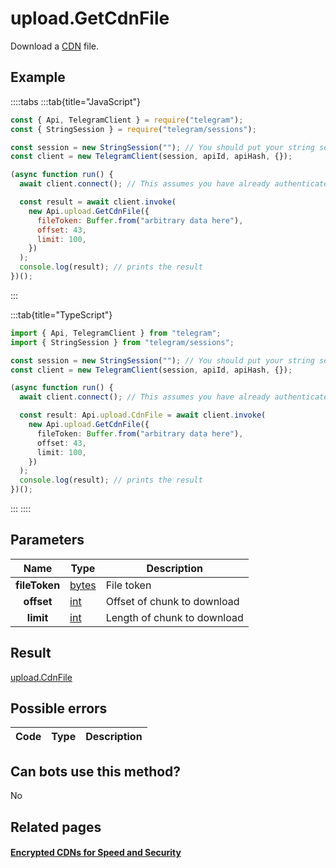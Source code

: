 # upload.GetCdnFile

Download a [CDN](https://core.telegram.org/cdn) file.

## Example

::::tabs
:::tab{title="JavaScript"}

```js
const { Api, TelegramClient } = require("telegram");
const { StringSession } = require("telegram/sessions");

const session = new StringSession(""); // You should put your string session here
const client = new TelegramClient(session, apiId, apiHash, {});

(async function run() {
  await client.connect(); // This assumes you have already authenticated with .start()

  const result = await client.invoke(
    new Api.upload.GetCdnFile({
      fileToken: Buffer.from("arbitrary data here"),
      offset: 43,
      limit: 100,
    })
  );
  console.log(result); // prints the result
})();
```

:::

:::tab{title="TypeScript"}

```ts
import { Api, TelegramClient } from "telegram";
import { StringSession } from "telegram/sessions";

const session = new StringSession(""); // You should put your string session here
const client = new TelegramClient(session, apiId, apiHash, {});

(async function run() {
  await client.connect(); // This assumes you have already authenticated with .start()

  const result: Api.upload.CdnFile = await client.invoke(
    new Api.upload.GetCdnFile({
      fileToken: Buffer.from("arbitrary data here"),
      offset: 43,
      limit: 100,
    })
  );
  console.log(result); // prints the result
})();
```

:::
::::

## Parameters

|     Name      | Type                                          | Description                 |
| :-----------: | --------------------------------------------- | --------------------------- |
| **fileToken** | [bytes](https://core.telegram.org/type/bytes) | File token                  |
|  **offset**   | [int](https://core.telegram.org/type/int)     | Offset of chunk to download |
|   **limit**   | [int](https://core.telegram.org/type/int)     | Length of chunk to download |

## Result

[upload.CdnFile](https://core.telegram.org/type/upload.CdnFile)

## Possible errors

| Code | Type | Description |
| :--: | ---- | ----------- |

## Can bots use this method?

No

## Related pages

#### [Encrypted CDNs for Speed and Security](https://core.telegram.org/cdn)

